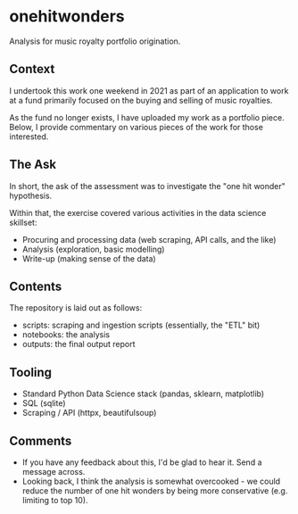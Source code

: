 # onehitwonders
Analysis for music royalty portfolio origination.

## Context

I undertook this work one weekend in 2021 as part of an application 
to work at a fund primarily focused on the buying and selling of music royalties.

As the fund no longer exists, I have uploaded my work as a portfolio piece.
Below, I provide commentary on various pieces of the work for those interested.

## The Ask

In short, the ask of the assessment was to investigate the "one hit wonder" hypothesis.

Within that, the exercise covered various activities in the data science skillset:

* Procuring and processing data (web scraping, API calls, and the like)
* Analysis (exploration, basic modelling)
* Write-up (making sense of the data)

## Contents

The repository is laid out as follows:

* scripts: scraping and ingestion scripts (essentially, the "ETL" bit)
* notebooks: the analysis
* outputs: the final output report

## Tooling

- Standard Python Data Science stack (pandas, sklearn, matplotlib)
- SQL (sqlite)
- Scraping / API (httpx, beautifulsoup)

## Comments

* If you have any feedback about this, I'd be glad to hear it. Send a message across.
* Looking back, I think the analysis is somewhat overcooked - we could reduce the number of one hit wonders by being more conservative (e.g. limiting to top 10). 

